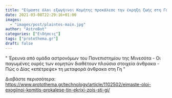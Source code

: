 ```yaml
---
title: "Είμαστε όλοι εξωγήινοι Κομήτης προκάλεσε την έκρηξη ζωής στη Γη"
date: 2021-03-08T22:29:16+01:00
images:
  - "images/post/plaintes-main.jpg"
author: "AstroBot"
categories: ["Ειδήσεις"]
tags: ["protothema.gr"]
draft: false
---
```


" Έρευνα από ομάδα αστρονόμων του Πανεπιστημίου της Μινεσότα - Οι παγωμένες ουρές των κομητών διαθέτουν πλούσια στοιχεία άνθρακα - Πώς ο Δίας «επέτρεψε» τη μεταφορά άνθρακα στη Γη "

Διαβάστε περισσότερα: https://www.protothema.gr/technology/article/1102502/eimaste-oloi-exogiinoi-komitis-prokalese-tin-ekrixi-zois-sti-gi/
